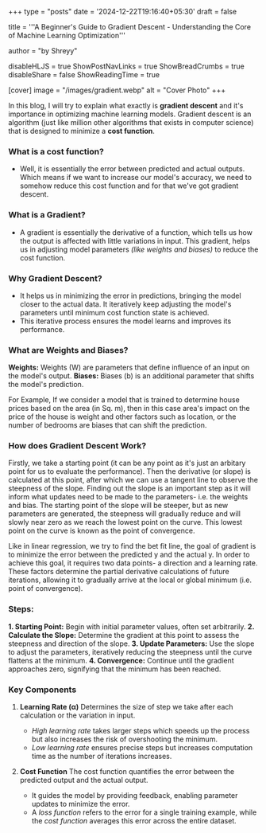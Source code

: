 +++
type = "posts"
date = '2024-12-22T19:16:40+05:30'
draft = false

title = '''A Beginner's Guide to Gradient Descent - Understanding the Core of Machine Learning Optimization'''

author = "by Shreyy"

disableHLJS = true
ShowPostNavLinks = true
ShowBreadCrumbs = true
disableShare = false
ShowReadingTime = true

[cover]
image = "/images/gradient.webp"
alt = "Cover Photo"
+++

In this blog, I will try to explain what exactly is **gradient descent** and it's importance in optimizing machine learning models. Gradient descent is an algorithm (just like million other algorithms that exists in computer science) that is designed to minimize a **cost function**.

### What is a cost function? 
- Well, it is essentially the error between predicted and actual outputs. Which means if we want to increase our model's accuracy, we need to somehow reduce this cost function and for that we've got gradient descent.

### What is a Gradient?
- A gradient is essentially the derivative of a function, which tells us how the output is affected with little variations in input. This gradient, helps us in adjusting model parameters *(like weights and biases)* to reduce the cost function.

### Why Gradient Descent?
- It helps us in minimizing the error in predictions, bringing the model closer to the actual data. It iteratively keep adjusting the model's parameters until minimum cost function state is achieved. 
- This iterative process ensures the model learns and improves its performance.

### What are Weights and Biases?
**Weights:** Weights (W) are parameters that define influence of an input on the model's output.
**Biases:** Biases (b) is an additional parameter that shifts the model's prediction.

For Example, If we consider a model that is trained to determine house prices based on the area (in Sq. m), then in this case area's impact on the price of the house is weight and other factors such as location, or the number of bedrooms are biases that can shift the prediction.

### How does Gradient Descent Work?
Firstly, we take a starting point (it can be any point as it's just an arbitary point for us to evaluate the performance). Then the derivative (or slope) is calculated at this point, after which we can use a tangent line to observe the steepness of the slope. Finding out the slope is an important step as it will inform what updates need to be made to the parameters- i.e. the weights and bias. The starting point of the slope will be steeper, but as new parameters are generated, the steepness will gradually reduce and will slowly near zero as we reach the lowest point on the curve. This lowest point on the curve is known as the point of convergence.

Like in linear regression, we try to find the bet fit line, the goal of gradient is to minimize the error between the predicted y and the actual y. In order to achieve this goal, it requires two data points- a direction and a learning rate. These factors determine the partial derivative calculations of future iterations, allowing it to gradually arrive at the local or global minimum (i.e. point of convergence).

### Steps:
**1. Starting Point:** Begin with initial parameter values, often set arbitrarily.
**2. Calculate the Slope:** Determine the gradient at this point to assess the steepness and direction of the slope.
**3. Update Parameters:** Use the slope to adjust the parameters, iteratively reducing the steepness until the curve flattens at the minimum.
**4. Convergence:** Continue until the gradient approaches zero, signifying that the minimum has been reached.

### Key Components
1. **Learning Rate (α)**
	Determines the size of step we take after each calculation or the variation in input.
	
	- *High learning rate* takes larger steps which speeds up the process but also increases the risk of overshooting the minimum.
	- *Low learning rate* ensures precise steps but increases computation time as the number of iterations increases.

2. **Cost Function**
	The cost function quantifies the error between the predicted output and the actual output.
	
	- It guides the model by providing feedback, enabling parameter updates to minimize the error.
	- A *loss function* refers to the error for a single training example, while the *cost function* averages this error across the entire dataset. 